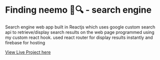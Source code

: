 # Finding neemo 🐠🔍 - search engine

Search engine web app built in Reactjs which uses google custom search api to retrieve/display search results on the web page programmed using my custom react hook. used react router for display results instantly and firebase for hosting

<a href="https://finding-neemo.web.app/">View Live Project here</a>
